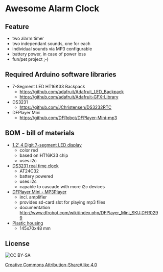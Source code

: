 Awesome Alarm Clock
===================

Feature
-------

* two alarm timer
* two independant sounds, one for each
* individual sounds via MP3 configurable
* battery power, in case of power loss
* fun/pet project ;-)

Required Arduino software libraries
-----------------------------------

* 7-Segment LED HT16K33 Backpack
   * https://github.com/adafruit/Adafruit_LED_Backpack
   * https://github.com/adafruit/Adafruit-GFX-Library
* DS3231
   * https://github.com/JChristensen/DS3232RTC
* DFPlayer Mini
   * https://github.com/DFRobot/DFPlayer-Mini-mp3


BOM - bill of materials
-----------------------

* [1.2' 4 Digit 7-segment LED display](https://www.adafruit.com/products/1270)
   * color red
   * based on HT16K33 chip
   * uses i2c
* [DS3231 real time clock](http://www.ebay.de/itm/111982694049)
   * AT24C32
   * battery powered
   * uses i2c
   * capable to cascade with more i2c devices
* [DFPlayer Mini - MP3Player](http://www.ebay.de/itm/172128870456)
   * incl. amplifier
   * provides sd-card slot for playing mp3 files
   * documentation http://www.dfrobot.com/wiki/index.php/DFPlayer_Mini_SKU:DFR0299
* [Plastic housing](http://www.ebay.de/itm/361554581903)
   * 145x70x48 mm

License
-------

![CC BY-SA](http://mirrors.creativecommons.org/presskit/buttons/88x31/png/by-sa.png)

[Creative Commons Attribution-ShareAlike 4.0](https://creativecommons.org/licenses/by-sa/4.0/legalcode)
